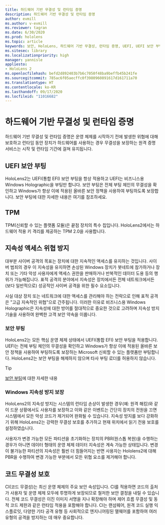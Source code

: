 ```yaml
---
title: 하드웨어 기반 무결성 및 런타임 증명
description: 하드웨어 기반 무결성 및 런타임 증명
author: evmill
ms.author: v-evmill
ms.reviewer: tagran
ms.date: 6/30/2020
ms.prod: hololens
ms.topic: article
keywords: 보안, HoloLens, 하드웨어 기반 무결성, 런타임 증명, UEFI, UEFI 보안 부팅, 보안 부팅, TPM, 위협 방지, Windows 지속성 방지 보장, 코드 무결성, 코드 보호
ms.sitesec: library
ms.localizationpriority: high
manager: yannisle
appliesto:
- HoloLens 2
ms.openlocfilehash: befd2d892403b7b6c7050f48ba9beffb45b241fe
ms.sourcegitcommit: 785ac6f05aecffc0f3980960891617d161711a70
ms.translationtype: HT
ms.contentlocale: ko-KR
ms.lasthandoff: 09/17/2020
ms.locfileid: "11016682"
---
```

# 하드웨어 기반 무결성 및 런타임 증명

하드웨어 기반 무결성 및 런타임 증명은 운영 체제를 시작하기 전에 발생한 위협에 대해 보호하고 런타임 동안 장치가 하드웨어를 사용하는 경우 무결성을 보장하는 원격 증명 서비스는 시작 및 런타임 기간에 걸쳐 유지됩니다.

## UEFI 보안 부팅

HoloLens2는 UEFI(통합 EFI) 보안 부팅을 항상 적용하고 UEFI는 비즈니스용 Windows Holographic을 부팅만 합니다.
보안 부팅은 전체 부팅 체인의 무결성을 확인하고 Windows가 항상 이에 적용된 올바른 보안 정책을 사용하여 부팅하도록 보장합니다. 보안 부팅에 대한 자세한 내용은 여기를 참조하세요.

## TPM

TPM(신뢰할 수 있는 플랫폼 모듈)은 끝점 장치의 특수 칩입니다. HoloLens2에서는 하드웨어 적용 키 격리를 제공하는 TPM 2.0을 사용합니다.

## 지속성 액세스 위협 방지

대부분 사이버 공격의 목표는 장치에 대한 지속적인 액세스를 유지하는 것입니다. 사이버 범죄의 경우 이 지속성을 유지하면 손상된 Windows 장치가 봇네트에 참가하거나 장치 또는 기타 악성 사용자에게 액세스 권한을 판매하거나 반복적인 데이터 도용 등의 행위가 가능해집니다. 표적 공격의 분야에서 지속성은 장치에서든 전체 네트워크에서든(보다 일반적으로) 성공적인 사이버 공격을 위한 필수 요소입니다.  

사실 대상 장치 또는 네트워크에 대한 액세스를 관리해야 하는 전략으로 인해 표적 공격은 "고급 지속적인 위협"으로 간주됩니다. 이러한 이유로 비즈니스용 Windows Holographic은 지속성에 대한 방어를 절대적으로 중요한 것으로 고려하며 지속성 방지 기술을 사용하여 완벽한 고객 보안 약속을 이룹니다.

### 보안 부팅 

HoloLens2는 모든 핵심 운영 체제 상태에서 UEFI(통합 EFI) 보안 부팅을 적용합니다. UEFI는 전체 부팅 체인의 무결성을 확인하고 Windows가 항상 이에 적용된 올바른 보안 정책을 사용하여 부팅하도록 보장하는 Microsoft 신뢰할 수 있는 플랫폼만 부팅합니다. HoloLens2는 보안 부팅을 해제하지 않으며 타사 부팅 로더를 허용하지 않습니다.

> [!Tip]
> [보안 부팅](https://docs.microsoft.com/windows-hardware/design/device-experiences/oem-secure-boot)에 대한 자세한 내용

### Windows 지속성 방지 보장

HoloLens2의 지속성 방지는 시스템의 런타임 손상이 발생한 경우(예: 원격 해킹)와 같이 드문 상황에서도 사용자를 보장하고 이와 같은 이벤트는 간단히 장치의 전원을 끄면 시스템에서 모든 악성 코드가 제거되어 완화될 수 있습니다. 지속성 방지를 보다 강화하기 위해 HoloLens2는 강력한 무결성 보호를 추가하고 현재 위치에서 읽기 전용 보호를 설정하였습니다.

사용자가 변경 가능한 모든 파티션을 초기화하는 장치의 PBR(원스톱 복원)을 수행하는 경우가 아니면 데이터 형태의 운영 체제 데이터 지속성은 계속 가능한 상태입니다. 변경이 불가능한 파티션의 지속성은 훨씬 더 힘들어지는 반면 사용자는 Hololens2에 대해 PBR을 수행하여 변경 가능한 부분에서 모든 위협 요소를 제거해야 합니다.

## 코드 무결성 보호 

CI(코드 무결성)는 최신 운영 체제의 주요 보안 속성입니다. CI를 적용하면 코드의 출처가 사용자 및 운영 체제 모두에 투명하게 보장되므로 철저한 보안 결정을 내릴 수 있습니다. 전체 코드 무결성은 이진 이미지 서명을 지나 확장해야 하며 제어 흐름 무결성 및 동적 코드 제한과 같은 런타임 적용을 포함해야 합니다. CI는 랜섬웨어, 원격 코드 실행 익스플로잇, 다양한 기타 공격 유형 등 사회적으로 엔지니어링된 맬웨어를 포함하여 여러 유형의 공격을 방지하는 데 매우 중요합니다.
